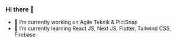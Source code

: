 ### Hi there 👋

- 🔭 I’m currently working on Agile Teknik & PictSnap
- 🌱 I’m currently learning React JS, Next JS, Flutter, Tailwind CSS, Firebase
<!--
- 👯 I’m looking to collaborate on ...
- 🤔 I’m looking for help with ...
- 💬 Ask me about ...
- 📫 How to reach me: ...
- 😄 Pronouns: ...
- ⚡ Fun fact: ...
-->
